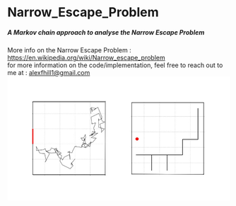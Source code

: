 # Narrow_Escape_Problem
##### A Markov chain approach to analyse the Narrow Escape Problem <br/>
More info on the Narrow Escape Problem : https://en.wikipedia.org/wiki/Narrow_escape_problem <br/>
for more information on the code/implementation, feel free to reach out to me at : alexfhill1@gmail.com <br/>
![Narrow Escape](narrow_escape_method.jpg)
